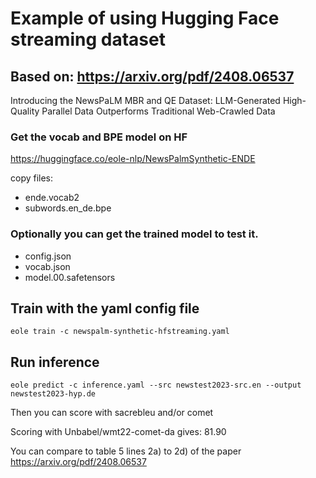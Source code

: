 # Example of using Hugging Face streaming dataset

## Based on: https://arxiv.org/pdf/2408.06537

Introducing the NewsPaLM MBR and QE Dataset:
LLM-Generated High-Quality Parallel Data Outperforms Traditional
Web-Crawled Data

### Get the vocab and BPE model on HF

https://huggingface.co/eole-nlp/NewsPalmSynthetic-ENDE

copy files: 
* ende.vocab2
* subwords.en_de.bpe


### Optionally you can get the trained model to test it.


* config.json
* vocab.json
* model.00.safetensors

## Train with the yaml config file

```
eole train -c newspalm-synthetic-hfstreaming.yaml
```

## Run inference

```
eole predict -c inference.yaml --src newstest2023-src.en --output newstest2023-hyp.de
```

Then you can score with sacrebleu and/or comet


Scoring with Unbabel/wmt22-comet-da gives: 81.90

You can compare to table 5 lines 2a) to 2d) of the paper https://arxiv.org/pdf/2408.06537
